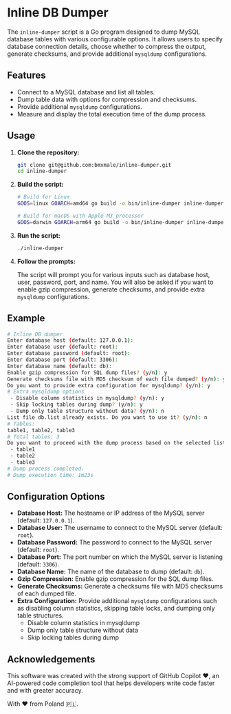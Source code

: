 # Inline DB Dumper

The `inline-dumper` script is a Go program designed to dump MySQL database tables with various configurable options. It allows users to specify database connection details, choose whether to compress the output, generate checksums, and provide additional `mysqldump` configurations.

## Features

- Connect to a MySQL database and list all tables.
- Dump table data with options for compression and checksums.
- Provide additional `mysqldump` configurations.
- Measure and display the total execution time of the dump process.

## Usage

1. **Clone the repository:**

   ```sh
   git clone git@github.com:bmxmale/inline-dumper.git
   cd inline-dumper
   ```

2. **Build the script:**

   ```sh
   # Build for Linux
   GOOS=linux GOARCH=amd64 go build -o bin/inline-dumper inline-dumper.go
   
   # Build for macOS with Apple M3 processor
   GOOS=darwin GOARCH=arm64 go build -o bin/inline-dumper inline-dumper.go
   ```

3. **Run the script:**

   ```sh
   ./inline-dumper
   ```

4. **Follow the prompts:**

   The script will prompt you for various inputs such as database host, user, password, port, and name. You will also be asked if you want to enable gzip compression, generate checksums, and provide extra `mysqldump` configurations.

## Example

```sh
# Inline DB dumper
Enter database host (default: 127.0.0.1): 
Enter database user (default: root): 
Enter database password (default: root): 
Enter database port (default: 3306): 
Enter database name (default: db): 
Enable gzip compression for SQL dump files? (y/n): y
Generate checksums file with MD5 checksum of each file dumped? (y/n): y
Do you want to provide extra configuration for mysqldump? (y/n): y
# Extra mysqldump options
 - Disable column statistics in mysqldump? (y/n): y
 - Skip locking tables during dump? (y/n): y
 - Dump only table structure without data? (y/n): n
List file db.list already exists. Do you want to use it? (y/n): n
# Tables: 
table1, table2, table3
# Total tables: 3
Do you want to proceed with the dump process based on the selected list? (y/n): y
 - table1
 - table2
 - table3
# Dump process completed.
# Dump execution time: 1m23s
```

## Configuration Options

- **Database Host:** The hostname or IP address of the MySQL server (default: `127.0.0.1`).
- **Database User:** The username to connect to the MySQL server (default: `root`).
- **Database Password:** The password to connect to the MySQL server (default: `root`).
- **Database Port:** The port number on which the MySQL server is listening (default: `3306`).
- **Database Name:** The name of the database to dump (default: `db`).
- **Gzip Compression:** Enable gzip compression for the SQL dump files.
- **Generate Checksums:** Generate a checksums file with MD5 checksums of each dumped file.
- **Extra Configuration:** Provide additional `mysqldump` configurations such as disabling column statistics, skipping table locks, and dumping only table structures.
    - Disable column statistics in mysqldump
    - Dump only table structure without data
    - Skip locking tables during dump

## Acknowledgements

This software was created with the strong support of GitHub Copilot ❤️, an AI-powered code completion tool that helps developers write code faster and with greater accuracy.

With :heart: from Poland 🇵🇱.